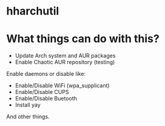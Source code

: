 # hharchutil
# What things can do with this?

-   Update Arch system and AUR packages
-   Enable Chaotic AUR repository (testing)


Enable daemons or disable like:
- Enable/Disable WiFi (wpa_supplicant)
- Enable/Disable CUPS
- Enable/Disable Buetooth
- Install yay

And other things.

